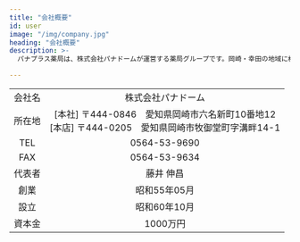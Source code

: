 ```yaml
---
title: "会社概要"
id: user
image: "/img/company.jpg"
heading: "会社概要"
description: >-
  パナプラス薬局は、株式会社パナドームが運営する薬局グループです。岡崎・幸田の地域に根ざして地域の皆さまの"ふだん"に幸せをお届けします。

---
```


|  |  |
| :----: | :----: |
| 会社名 | 株式会社パナドーム |
| 所在地 | [本社] 〒444-0846　愛知県岡崎市六名新町10番地12 <br> [本店] 〒444-0205　愛知県岡崎市牧御堂町字溝畔14-1|
|TEL | 0564-53-9690 |
|FAX | 0564-53-9634 |
|代表者 | 藤井 伸昌 |
|創業 | 昭和55年05月 |
|設立 | 昭和60年10月 |
|資本金 | 1000万円 |
